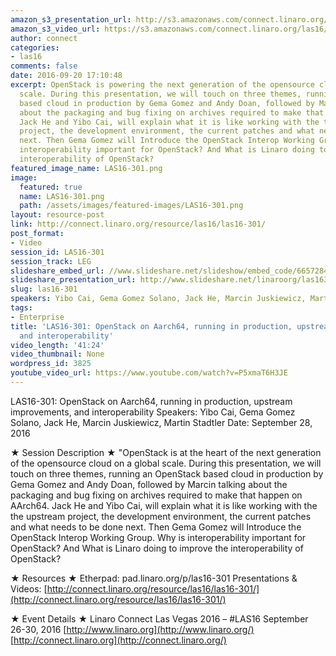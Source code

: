 ```yaml
---
amazon_s3_presentation_url: http://s3.amazonaws.com/connect.linaro.org/las16/Presentations/Wednesday/LAS16-301%20OpenStack%20on%20AArch64.pdf
amazon_s3_video_url: https://s3.amazonaws.com/connect.linaro.org/las16/Videos/Wednesday/LAS16-301%20OpenStack%20on%20Aarch64%2C%20running%20in%20production....mp4
author: connect
categories:
- las16
comments: false
date: 2016-09-20 17:10:48
excerpt: OpenStack is powering the next generation of the opensource cloud on a global
  scale. During this presentation, we will touch on three themes, running an OpenStack
  based cloud in production by Gema Gomez and Andy Doan, followed by Marcin talking
  about the packaging and bug fixing on archives required to make that happen on AArch64.
  Jack He and Yibo Cai, will explain what it is like working with the the upstream
  project, the development environment, the current patches and what needs to be done
  next. Then Gema Gomez will Introduce the OpenStack Interop Working Group. Why is
  interoperability important for OpenStack? And What is Linaro doing to improve the
  interoperability of OpenStack?
featured_image_name: LAS16-301.png
image:
  featured: true
  name: LAS16-301.png
  path: /assets/images/featured-images/LAS16-301.png
layout: resource-post
link: http://connect.linaro.org/resource/las16/las16-301/
post_format:
- Video
session_id: LAS16-301
session_track: LEG
slideshare_embed_url: //www.slideshare.net/slideshow/embed_code/66572844
slideshare_presentation_url: http://www.slideshare.net/linaroorg/las16301-openstack-on-aarch64-running-in-production-upstream-improvements-and-interoperability
slug: las16-301
speakers: Yibo Cai, Gema Gomez Solano, Jack He, Marcin Juskiewicz, Martin Stadtler
tags:
- Enterprise
title: 'LAS16-301: OpenStack on Aarch64, running in production, upstream improvements,
  and interoperability'
video_length: '41:24'
video_thumbnail: None
wordpress_id: 3825
youtube_video_url: https://www.youtube.com/watch?v=P5xmaT6H3JE
---
```


LAS16-301: OpenStack on Aarch64, running in production, upstream improvements, and interoperability
Speakers: Yibo Cai, Gema Gomez Solano, Jack He, Marcin Juskiewicz, Martin Stadtler
Date: September 28, 2016

★ Session Description ★
"OpenStack is at the heart of the next generation of the opensource cloud on a global scale. During this presentation, we will touch on three themes, running an OpenStack based cloud in production by Gema Gomez and Andy Doan, followed by Marcin talking about the packaging and bug fixing on archives required to make that happen on AArch64. Jack He and Yibo Cai, will explain what it is like working with the the upstream project, the development environment, the current patches and what needs to be done next. Then Gema Gomez will Introduce the OpenStack Interop Working Group. Why is interoperability important for OpenStack? And What is Linaro doing to improve the interoperability of OpenStack?

★ Resources ★
Etherpad: pad.linaro.org/p/las16-301
Presentations & Videos: [http://connect.linaro.org/resource/las16/las16-301/](http://connect.linaro.org/resource/las16/las16-301/)

★ Event Details ★
Linaro Connect Las Vegas 2016 – #LAS16
September 26-30, 2016
[http://www.linaro.org](http://www.linaro.org/)
[http://connect.linaro.org](http://connect.linaro.org/)